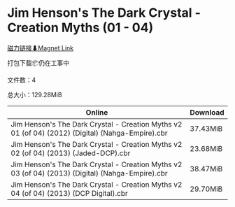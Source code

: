 # Jim Henson's The Dark Crystal - Creation Myths (01 - 04)

[磁力链接⬇Magnet Link](magnet:?xt=urn:btih:b4da9c6c56b9761a2de51fbd47d918aac7bd37f3&dn=Jim%20Henson%27s%20The%20Dark%20Crystal%20-%20Creation%20Myths%20%2801%20-%2004%29)

打包下载📦仍在工事中

文件数：4

总大小：129.28MiB

Online | Download
--- | ---
Jim Henson's The Dark Crystal - Creation Myths v2 01 (of 04) (2012) (Digital) (Nahga-Empire).cbr | 37.43MiB
Jim Henson's The Dark Crystal - Creation Myths v2 02 (of 04) (2013) (Jaded-DCP).cbr | 23.68MiB
Jim Henson's The Dark Crystal - Creation Myths v2 03 (of 04) (2013) (Digital) (Nahga-Empire).cbr | 38.47MiB
Jim Henson's The Dark Crystal - Creation Myths v2 04 (of 04) (2013) (DCP Digital).cbr | 29.70MiB